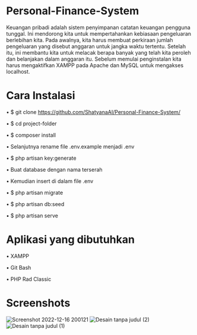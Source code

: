 # Personal-Finance-System
Keuangan pribadi adalah sistem penyimpanan catatan keuangan pengguna tunggal. Ini mendorong kita untuk mempertahankan kebiasaan pengeluaran berlebihan kita. Pada awalnya, kita harus membuat perkiraan jumlah pengeluaran yang disebut anggaran untuk jangka waktu tertentu. Setelah itu, ini membantu kita untuk melacak berapa banyak yang telah kita peroleh dan belanjakan dalam anggaran itu.
Sebelum memulai penginstalan kita harus mengaktifkan XAMPP pada Apache dan MySQL untuk mengakses localhost.


# Cara Instalasi

•	$ git clone https://github.com/ShatyanaAI/Personal-Finance-System/

•	$ cd project-folder

•	$ composer install

•	Selanjutnya rename file .env.example menjadi .env

•	$ php artisan key:generate

•	Buat database dengan nama terserah 

•	Kemudian insert di dalam file .env 

•	$ php artisan migrate

•	$ php artisan db:seed

•	$ php artisan serve


# Aplikasi yang dibutuhkan

•	XAMPP

•	Git Bash

•	PHP Rad Classic


# Screenshots

![Screenshot 2022-12-16 200121](https://user-images.githubusercontent.com/119637481/208301101-51eed599-b109-4382-b063-ea2105bb5298.jpg)
![Desain tanpa judul (2)](https://user-images.githubusercontent.com/119637481/208301108-08a63cf9-ec6e-4dca-95b7-e137abbdee4b.png)
![Desain tanpa judul (1)](https://user-images.githubusercontent.com/119637481/208301112-c818c044-8693-4db5-b0ed-4f69a1f866b5.png)
